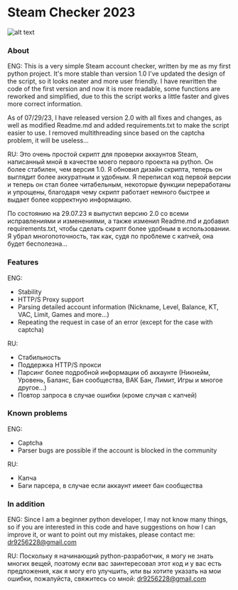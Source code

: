 # Steam Checker 2023
![alt text](https://github.com/Fsocguy/Steam-Checker-2023/blob/main/CheckerPreview.png)
### About
ENG:
This is a very simple Steam account checker, written by me as my first python project. It's more stable than version 1.0 
I've updated the design of the script, so it looks neater and more user friendly.
I have rewritten the code of the first version and now it is more readable, some functions are reworked and simplified, due to this the script works a little faster and gives more correct information.

As of 07/29/23, I have released version 2.0 with all fixes and changes, as well as modified Readme.md and added requirements.txt to make the script easier to use.
I removed multithreading since based on the captcha problem, it will be useless...

RU:
Это очень простой скрипт для проверки аккаунтов Steam, написанный мной в качестве моего первого проекта на python. Он более стабилен, чем версия 1.0. 
Я обновил дизайн скрипта, теперь он выглядит более аккуратным и удобным.
Я переписал код первой версии и теперь он стал более читабельным, некоторые функции переработаны и упрощены, благодаря чему скрипт работает немного быстрее и выдает более корректную информацию.

По состоянию на 29.07.23 я выпустил версию 2.0 со всеми исправлениями и изменениями, а также изменил Readme.md и добавил requirements.txt, чтобы сделать скрипт более удобным в использовании.
Я убрал многопоточность, так как, судя по проблеме с капчей, она будет бесполезна...

### Features
ENG:
- Stability
- HTTP/S Proxy support
- Parsing detailed account information (Nickname, Level, Balance, KT, VAC, Limit, Games and more...)
- Repeating the request in case of an error (except for the case with captcha)

RU:
- Стабильность
- Поддержка HTTP/S прокси
- Парсинг более подробной информации об аккаунте (Никнейм, Уровень, Баланс, Бан сообщества, ВАК Бан, Лимит, Игры и многое другое...)
- Повтор запроса в случае ошибки (кроме случая с капчей)
### Known problems
ENG:
- Captcha 
- Parser bugs are possible if the account is blocked in the community

RU:
- Капча
- Баги парсера, в случае если аккаунт имеет бан сообщества

### In addition
ENG:
Since I am a beginner python developer, I may not know many things, so if you are interested in this code and have suggestions on how I can improve it, or want to point out my mistakes, please contact me: dr9256228@gmail.com

RU:
Поскольку я начинающий python-разработчик, я могу не знать многих вещей, поэтому если вас заинтересовал этот код и у вас есть предложения, как я могу его улучшить, или вы хотите указать на мои ошибки, пожалуйста, свяжитесь со мной: dr9256228@gmail.com
